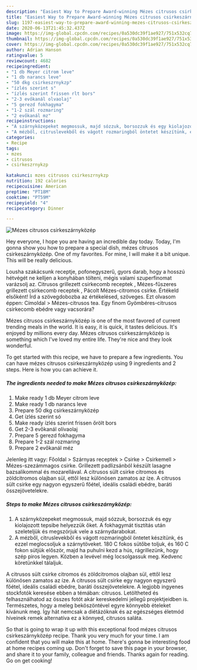 ```yaml
---
description: "Easiest Way to Prepare Award-winning Mézes citrusos csirkeszárnyközép"
title: "Easiest Way to Prepare Award-winning Mézes citrusos csirkeszárnyközép"
slug: 1197-easiest-way-to-prepare-award-winning-mezes-citrusos-csirkeszarnykozep
date: 2020-06-13T21:45:32.437Z
image: https://img-global.cpcdn.com/recipes/0a530dc39f1ae927/751x532cq70/mezes-citrusos-csirkeszarnykozep-recept-foto.jpg
thumbnail: https://img-global.cpcdn.com/recipes/0a530dc39f1ae927/751x532cq70/mezes-citrusos-csirkeszarnykozep-recept-foto.jpg
cover: https://img-global.cpcdn.com/recipes/0a530dc39f1ae927/751x532cq70/mezes-citrusos-csirkeszarnykozep-recept-foto.jpg
author: Adrian Hanson
ratingvalue: 5
reviewcount: 4682
recipeingredient:
- "1 db Meyer citrom leve"
- "1 db narancs leve"
- "50 dkg csirkeszrnykzp"
- "ízlés szerint s"
- "ízlés szerint frissen rlt bors"
- "2-3 evőkanál olvaolaj"
- "5 gerezd fokhagyma"
- "1-2 szál rozmaring"
- "2 evőkanál mz"
recipeinstructions:
- "A szárnyközepeket megmossuk, majd sózzuk, borsozzuk és egy kiolajozott tepsibe helyezzük őket. A fokhagymát tisztítás után szeleteljük és megszórjuk vele a szárnydarabokat."
- "A mézből, citruslevekből és vágott rozmaringból öntetet készítünk, és ezzel meglocsoljuk a szárnytöveket. 180 C fokos sütőbe toljuk, és 160 C fokon sütjük először, majd ha puhulni kezd a hús, rágrillezünk, hogy szép piros legyen. Közben a levével még locsolgassuk meg. Kedvenc köretünkkel tálaljuk."
categories:
- Recipe
tags:
- mzes
- citrusos
- csirkeszrnykzp

katakunci: mzes citrusos csirkeszrnykzp 
nutrition: 192 calories
recipecuisine: American
preptime: "PT18M"
cooktime: "PT59M"
recipeyield: "4"
recipecategory: Dinner

---
```



![Mézes citrusos csirkeszárnyközép](https://img-global.cpcdn.com/recipes/0a530dc39f1ae927/751x532cq70/mezes-citrusos-csirkeszarnykozep-recept-foto.jpg)

Hey everyone, I hope you are having an incredible day today. Today, I'm gonna show you how to prepare a special dish, mézes citrusos csirkeszárnyközép. One of my favorites. For mine, I will make it a bit unique. This will be really delicious.

Lousha szakácsunk receptje, pofonegyszerű, gyors darab, hogy a hosszú hétvégét ne kelljen a konyhában tölteni, mégis valami szuperfinomat varázsolj az. Citrusos grillezett csirkecomb receptek , Mézes-fűszeres grillezett csirkecomb receptek , Pácolt Mézes-citromos csirke. Értékeld elsőként! Írd a szövegdobozba az értékelésed, szöveges. Ezt olvasom éppen: Címoldal &gt; Mézes-citrusos tea. Egy finom Gyömbéres-citrusos csirkecomb ebédre vagy vacsorára?

Mézes citrusos csirkeszárnyközép is one of the most favored of current trending meals in the world. It is easy, it is quick, it tastes delicious. It's enjoyed by millions every day. Mézes citrusos csirkeszárnyközép is something which I've loved my entire life. They're nice and they look wonderful.


To get started with this recipe, we have to prepare a few ingredients. You can have mézes citrusos csirkeszárnyközép using 9 ingredients and 2 steps. Here is how you can achieve it.

<!--inarticleads1-->

##### The ingredients needed to make Mézes citrusos csirkeszárnyközép:

1. Make ready 1 db Meyer citrom leve
1. Make ready 1 db narancs leve
1. Prepare 50 dkg csirkeszárnyközép
1. Get ízlés szerint só
1. Make ready ízlés szerint frissen őrölt bors
1. Get 2-3 evőkanál olívaolaj
1. Prepare 5 gerezd fokhagyma
1. Prepare 1-2 szál rozmaring
1. Prepare 2 evőkanál méz


Jelenleg itt vagy: Főoldal &gt; Szárnyas receptek &gt; Csirke &gt; Csirkemell &gt; Mézes-szezámmagos csirke. Grillezett padlizsánból készült lasagne bazsalikommal és mozarellával. A citrusos sült csirke citromos és zöldcitromos olajban sül, ettől lesz különösen zamatos az íze. A citrusos sült csirke egy nagyon egyszerű főétel, ideális családi ebédre, baráti összejövetelekre. 

<!--inarticleads2-->

##### Steps to make Mézes citrusos csirkeszárnyközép:

1. A szárnyközepeket megmossuk, majd sózzuk, borsozzuk és egy kiolajozott tepsibe helyezzük őket. A fokhagymát tisztítás után szeleteljük és megszórjuk vele a szárnydarabokat.
1. A mézből, citruslevekből és vágott rozmaringból öntetet készítünk, és ezzel meglocsoljuk a szárnytöveket. 180 C fokos sütőbe toljuk, és 160 C fokon sütjük először, majd ha puhulni kezd a hús, rágrillezünk, hogy szép piros legyen. Közben a levével még locsolgassuk meg. Kedvenc köretünkkel tálaljuk.


A citrusos sült csirke citromos és zöldcitromos olajban sül, ettől lesz különösen zamatos az íze. A citrusos sült csirke egy nagyon egyszerű főétel, ideális családi ebédre, baráti összejövetelekre. A legjobb ingyenes stockfotók keresése ebben a témában: citrusos. Letöltheted és felhasználhatod az összes fotót akár kereskedelmi jellegű projektjeidben is. Természetes, hogy a meleg beköszöntével egyre könnyebb ételeket kívánunk meg. Így hát nemcsak a diétázóknak és az egészséges életmód híveinek remek alternatíva ez a könnyed, citrusos saláta. 

So that is going to wrap it up with this exceptional food mézes citrusos csirkeszárnyközép recipe. Thank you very much for your time. I am confident that you will make this at home. There's gonna be interesting food at home recipes coming up. Don't forget to save this page in your browser, and share it to your family, colleague and friends. Thanks again for reading. Go on get cooking!
